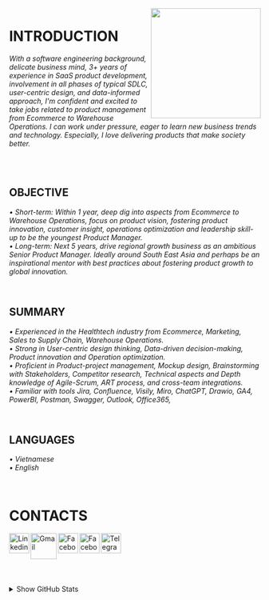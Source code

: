 <img width="220" height="220" src="https://tovinhkhang.netlify.app/images/contact.jpg" align="right" />

# INTRODUCTION

_With a software engineering background, delicate business mind, 3+ years of experience in SaaS product development, involvement in all phases of typical SDLC, user-centric design, and data-informed approach, I'm confident and excited to take jobs related to product management from Ecommerce to Warehouse Operations. I can work under pressure, eager to learn new business trends and technology. Especially, I love delivering products that make society better._
<br />

<br />

<br />

## OBJECTIVE
_• Short-term: Within 1 year, deep dig into aspects from Ecommerce to Warehouse Operations, focus on product vision, fostering product innovation, customer insight, operations optimization and leadership skill-up to be the youngest Product Manager._
<br />
_• Long-term: Next 5 years, drive regional growth business as an ambitious Senior Product Manager. Ideally around South East Asia and perhaps be an inspirational mentor with best practices about fostering product growth to global innovation._
<br />

<br />

## SUMMARY
_• Experienced in the Healthtech industry from Ecommerce, Marketing, Sales to Supply Chain, Warehouse Operations._
<br />
_• Strong in User-centric design thinking,  Data-driven decision-making, Product innovation and Operation optimization._
<br />
_• Proficient in Product-project management, Mockup design, Brainstorming with Stakeholders, Competitor research, Technical aspects and Depth knowledge of Agile-Scrum, ART process, and cross-team integrations._
<br />
_• Familiar with tools Jira, Confluence, Visily, Miro, ChatGPT, Drawio, GA4, PowerBI, Postman, Swagger, Outlook, Office365,_
<br />

<br />

## LANGUAGES
_• Vietnamese_
<br />
_• English_
<br />

<br />

# CONTACTS
[<img align="left" alt="Linkedin" width="40px" src="https://www.dtl.coventry.domains/wp-content/uploads/2020/07/LinkedIn-Logo-1024x1024.png" />][linkedin]
[<img align="left" alt="Gmail" width="52px" src="https://upload.wikimedia.org/wikipedia/commons/thumb/7/7e/Gmail_icon_%282020%29.svg/512px-Gmail_icon_%282020%29.svg.png" />][gmail]
[<img align="left" alt="Facebook" width="40px" src="https://upload.wikimedia.org/wikipedia/commons/thumb/f/fb/Facebook_icon_2013.svg/768px-Facebook_icon_2013.svg.png" />][facebook]
[<img align="left" alt="Facebook" width="40px" src="https://upload.wikimedia.org/wikipedia/commons/thumb/a/a5/Instagram_icon.png/600px-Instagram_icon.png" />][instagram]
[<img align="left" alt="Telegram" width="40px" src="https://upload.wikimedia.org/wikipedia/commons/thumb/8/82/Telegram_logo.svg/240px-Telegram_logo.svg.png" />][telegram]


<br /><br /><br />
---
<details>
  <summary>Show GitHub Stats</summary>
  <img align="left" alt="My Github Stats" src="https://github-readme-stats.vercel.app/api?username=ToVinhKhang&count_private=true&include_all_commits=true&theme=nightowl" />
</details>

[linkedin]: https://www.linkedin.com/in/tovinhkhang/
[gmail]: mailto:vinhkhang1969@gmail.com
[facebook]: https://www.facebook.com/ToVinhKhangTDTU/
[instagram]: https://www.instagram.com/vkent_/
[telegram]: https://t.me/khangkent/

<br />

<br />

